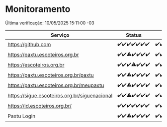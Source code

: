 # Monitoramento

Última verificação: 10/05/2025 15:11:00 -03

|Serviço|Status|Últimas 24h|
|---|---|---|
|https://github.com|<span title="2025-05-03: OK=23">✔️</span><span title="2025-05-04: OK=23">✔️</span><span title="2025-05-05: OK=23">✔️</span><span title="2025-05-06: OK=23">✔️</span><span title="2025-05-07: OK=23">✔️</span><span title="2025-05-08: OK=23">✔️</span><span title="2025-05-09: OK=17">✔️</span>|<span title="09/05/2025 15:12:00 -03 : 200">✔️</span><span title="09/05/2025 16:07:00 -03 : 200">✔️</span><span title="09/05/2025 17:10:00 -03 : 200">✔️</span><span title="09/05/2025 18:08:00 -03 : 200">✔️</span><span title="09/05/2025 19:08:00 -03 : 200">✔️</span><span title="09/05/2025 20:08:00 -03 : 200">✔️</span><span title="09/05/2025 21:44:00 -03 : 200">✔️</span><span title="09/05/2025 23:21:00 -03 : 200">✔️</span><span title="10/05/2025 00:30:00 -03 : 200">✔️</span><span title="10/05/2025 01:10:00 -03 : 200">✔️</span><span title="10/05/2025 02:08:00 -03 : 200">✔️</span><span title="10/05/2025 03:12:00 -03 : 200">✔️</span><span title="10/05/2025 04:08:00 -03 : 200">✔️</span><span title="10/05/2025 05:11:00 -03 : 200">✔️</span><span title="10/05/2025 06:08:00 -03 : 200">✔️</span><span title="10/05/2025 07:08:00 -03 : 200">✔️</span><span title="10/05/2025 08:07:00 -03 : 200">✔️</span><span title="10/05/2025 09:14:00 -03 : 200">✔️</span><span title="10/05/2025 10:17:00 -03 : 200">✔️</span><span title="10/05/2025 11:07:00 -03 : 200">✔️</span><span title="10/05/2025 12:08:00 -03 : 200">✔️</span><span title="10/05/2025 13:09:00 -03 : 200">✔️</span><span title="10/05/2025 14:07:00 -03 : 200">✔️</span><span title="10/05/2025 15:11:00 -03 : 200">✔️</span>|
|https://paxtu.escoteiros.org.br|<span title="2025-05-03: OK=23">✔️</span><span title="2025-05-04: OK=23">✔️</span><span title="2025-05-05: OK=22, Falhas=1">⚠️</span><span title="2025-05-06: OK=23">✔️</span><span title="2025-05-07: OK=23">✔️</span><span title="2025-05-08: OK=23">✔️</span><span title="2025-05-09: OK=17">✔️</span>|<span title="09/05/2025 15:12:00 -03 : 200">✔️</span><span title="09/05/2025 16:07:00 -03 : 200">✔️</span><span title="09/05/2025 17:10:00 -03 : 200">✔️</span><span title="09/05/2025 18:08:00 -03 : 200">✔️</span><span title="09/05/2025 19:08:00 -03 : 200">✔️</span><span title="09/05/2025 20:08:00 -03 : 0">❌</span><span title="09/05/2025 21:44:00 -03 : 200">✔️</span><span title="09/05/2025 23:21:00 -03 : 200">✔️</span><span title="10/05/2025 00:30:00 -03 : 200">✔️</span><span title="10/05/2025 01:10:00 -03 : 200">✔️</span><span title="10/05/2025 02:08:00 -03 : 200">✔️</span><span title="10/05/2025 03:12:00 -03 : 200">✔️</span><span title="10/05/2025 04:08:00 -03 : 200">✔️</span><span title="10/05/2025 05:11:00 -03 : 200">✔️</span><span title="10/05/2025 06:08:00 -03 : 200">✔️</span><span title="10/05/2025 07:08:00 -03 : 200">✔️</span><span title="10/05/2025 08:07:00 -03 : 200">✔️</span><span title="10/05/2025 09:14:00 -03 : 200">✔️</span><span title="10/05/2025 10:17:00 -03 : 200">✔️</span><span title="10/05/2025 11:07:00 -03 : 200">✔️</span><span title="10/05/2025 12:08:00 -03 : 200">✔️</span><span title="10/05/2025 13:10:00 -03 : 200">✔️</span><span title="10/05/2025 14:07:00 -03 : 200">✔️</span><span title="10/05/2025 15:11:00 -03 : 200">✔️</span>|
|https://escoteiros.org.br|<span title="2025-05-03: OK=23">✔️</span><span title="2025-05-04: OK=23">✔️</span><span title="2025-05-05: OK=23">✔️</span><span title="2025-05-06: OK=22, Falhas=1">⚠️</span><span title="2025-05-07: OK=23">✔️</span><span title="2025-05-08: OK=23">✔️</span><span title="2025-05-09: OK=17">✔️</span>|<span title="09/05/2025 15:12:00 -03 : 200">✔️</span><span title="09/05/2025 16:07:00 -03 : 200">✔️</span><span title="09/05/2025 17:10:00 -03 : 200">✔️</span><span title="09/05/2025 18:08:00 -03 : 200">✔️</span><span title="09/05/2025 19:08:00 -03 : 200">✔️</span><span title="09/05/2025 20:08:00 -03 : 200">✔️</span><span title="09/05/2025 21:44:00 -03 : 200">✔️</span><span title="09/05/2025 23:21:00 -03 : 200">✔️</span><span title="10/05/2025 00:30:00 -03 : 200">✔️</span><span title="10/05/2025 01:10:00 -03 : 200">✔️</span><span title="10/05/2025 02:08:00 -03 : 200">✔️</span><span title="10/05/2025 03:12:00 -03 : 200">✔️</span><span title="10/05/2025 04:08:00 -03 : 200">✔️</span><span title="10/05/2025 05:11:00 -03 : 200">✔️</span><span title="10/05/2025 06:08:00 -03 : 200">✔️</span><span title="10/05/2025 07:08:00 -03 : 200">✔️</span><span title="10/05/2025 08:07:00 -03 : 200">✔️</span><span title="10/05/2025 09:14:00 -03 : 200">✔️</span><span title="10/05/2025 10:17:00 -03 : 200">✔️</span><span title="10/05/2025 11:07:00 -03 : 200">✔️</span><span title="10/05/2025 12:08:00 -03 : 200">✔️</span><span title="10/05/2025 13:10:00 -03 : 200">✔️</span><span title="10/05/2025 14:07:00 -03 : 200">✔️</span><span title="10/05/2025 15:11:00 -03 : 200">✔️</span>|
|https://paxtu.escoteiros.org.br/paxtu|<span title="2025-05-03: OK=23">✔️</span><span title="2025-05-04: OK=23">✔️</span><span title="2025-05-05: OK=22, Falhas=1">⚠️</span><span title="2025-05-06: OK=23">✔️</span><span title="2025-05-07: OK=23">✔️</span><span title="2025-05-08: OK=23">✔️</span><span title="2025-05-09: OK=17">✔️</span>|<span title="09/05/2025 15:12:00 -03 : 200">✔️</span><span title="09/05/2025 16:07:00 -03 : 200">✔️</span><span title="09/05/2025 17:10:00 -03 : 200">✔️</span><span title="09/05/2025 18:08:00 -03 : 200">✔️</span><span title="09/05/2025 19:08:00 -03 : 200">✔️</span><span title="09/05/2025 20:08:00 -03 : 200">✔️</span><span title="09/05/2025 21:44:00 -03 : 200">✔️</span><span title="09/05/2025 23:21:00 -03 : 200">✔️</span><span title="10/05/2025 00:30:00 -03 : 200">✔️</span><span title="10/05/2025 01:10:00 -03 : 200">✔️</span><span title="10/05/2025 02:08:00 -03 : 200">✔️</span><span title="10/05/2025 03:12:00 -03 : 200">✔️</span><span title="10/05/2025 04:08:00 -03 : 200">✔️</span><span title="10/05/2025 05:11:00 -03 : 200">✔️</span><span title="10/05/2025 06:08:00 -03 : 200">✔️</span><span title="10/05/2025 07:08:00 -03 : 200">✔️</span><span title="10/05/2025 08:07:00 -03 : 200">✔️</span><span title="10/05/2025 09:14:00 -03 : 200">✔️</span><span title="10/05/2025 10:17:00 -03 : 200">✔️</span><span title="10/05/2025 11:07:00 -03 : 200">✔️</span><span title="10/05/2025 12:08:00 -03 : 200">✔️</span><span title="10/05/2025 13:10:00 -03 : 200">✔️</span><span title="10/05/2025 14:07:00 -03 : 200">✔️</span><span title="10/05/2025 15:11:00 -03 : 200">✔️</span>|
|https://paxtu.escoteiros.org.br/meupaxtu|<span title="2025-05-03: OK=23">✔️</span><span title="2025-05-04: OK=23">✔️</span><span title="2025-05-05: OK=22, Falhas=1">⚠️</span><span title="2025-05-06: OK=23">✔️</span><span title="2025-05-07: OK=23">✔️</span><span title="2025-05-08: OK=23">✔️</span><span title="2025-05-09: OK=17">✔️</span>|<span title="09/05/2025 15:12:00 -03 : 200">✔️</span><span title="09/05/2025 16:07:00 -03 : 200">✔️</span><span title="09/05/2025 17:10:00 -03 : 200">✔️</span><span title="09/05/2025 18:08:00 -03 : 200">✔️</span><span title="09/05/2025 19:08:00 -03 : 200">✔️</span><span title="09/05/2025 20:08:00 -03 : 200">✔️</span><span title="09/05/2025 21:44:00 -03 : 200">✔️</span><span title="09/05/2025 23:21:00 -03 : 200">✔️</span><span title="10/05/2025 00:30:00 -03 : 200">✔️</span><span title="10/05/2025 01:10:00 -03 : 200">✔️</span><span title="10/05/2025 02:08:00 -03 : 200">✔️</span><span title="10/05/2025 03:12:00 -03 : 200">✔️</span><span title="10/05/2025 04:08:00 -03 : 200">✔️</span><span title="10/05/2025 05:11:00 -03 : 200">✔️</span><span title="10/05/2025 06:08:00 -03 : 200">✔️</span><span title="10/05/2025 07:08:00 -03 : 200">✔️</span><span title="10/05/2025 08:07:00 -03 : 200">✔️</span><span title="10/05/2025 09:14:00 -03 : 200">✔️</span><span title="10/05/2025 10:17:00 -03 : 200">✔️</span><span title="10/05/2025 11:07:00 -03 : 200">✔️</span><span title="10/05/2025 12:08:00 -03 : 200">✔️</span><span title="10/05/2025 13:10:00 -03 : 200">✔️</span><span title="10/05/2025 14:07:00 -03 : 200">✔️</span><span title="10/05/2025 15:11:00 -03 : 200">✔️</span>|
|https://sigue.escoteiros.org.br/siguenacional|<span title="2025-05-03: OK=23">✔️</span><span title="2025-05-04: OK=23">✔️</span><span title="2025-05-05: OK=22, Falhas=1">⚠️</span><span title="2025-05-06: OK=23">✔️</span><span title="2025-05-07: OK=23">✔️</span><span title="2025-05-08: OK=23">✔️</span><span title="2025-05-09: OK=17">✔️</span>|<span title="09/05/2025 15:12:00 -03 : 200">✔️</span><span title="09/05/2025 16:07:00 -03 : 200">✔️</span><span title="09/05/2025 17:10:00 -03 : 200">✔️</span><span title="09/05/2025 18:08:00 -03 : 200">✔️</span><span title="09/05/2025 19:08:00 -03 : 200">✔️</span><span title="09/05/2025 20:08:00 -03 : 200">✔️</span><span title="09/05/2025 21:44:00 -03 : 200">✔️</span><span title="09/05/2025 23:21:00 -03 : 200">✔️</span><span title="10/05/2025 00:30:00 -03 : 200">✔️</span><span title="10/05/2025 01:10:00 -03 : 200">✔️</span><span title="10/05/2025 02:08:00 -03 : 200">✔️</span><span title="10/05/2025 03:12:00 -03 : 200">✔️</span><span title="10/05/2025 04:08:00 -03 : 200">✔️</span><span title="10/05/2025 05:11:00 -03 : 200">✔️</span><span title="10/05/2025 06:08:00 -03 : 200">✔️</span><span title="10/05/2025 07:08:00 -03 : 200">✔️</span><span title="10/05/2025 08:07:00 -03 : 200">✔️</span><span title="10/05/2025 09:14:00 -03 : 200">✔️</span><span title="10/05/2025 10:17:00 -03 : 200">✔️</span><span title="10/05/2025 11:07:00 -03 : 200">✔️</span><span title="10/05/2025 12:08:00 -03 : 200">✔️</span><span title="10/05/2025 13:10:00 -03 : 200">✔️</span><span title="10/05/2025 14:07:00 -03 : 200">✔️</span><span title="10/05/2025 15:11:00 -03 : 200">✔️</span>|
|https://id.escoteiros.org.br/|<span title="2025-05-03: OK=23">✔️</span><span title="2025-05-04: OK=23">✔️</span><span title="2025-05-05: OK=23">✔️</span><span title="2025-05-06: OK=23">✔️</span><span title="2025-05-07: OK=23">✔️</span><span title="2025-05-08: OK=23">✔️</span><span title="2025-05-09: OK=17">✔️</span>|<span title="09/05/2025 15:12:00 -03 : 200">✔️</span><span title="09/05/2025 16:07:00 -03 : 200">✔️</span><span title="09/05/2025 17:10:00 -03 : 200">✔️</span><span title="09/05/2025 18:08:00 -03 : 200">✔️</span><span title="09/05/2025 19:08:00 -03 : 200">✔️</span><span title="09/05/2025 20:08:00 -03 : 200">✔️</span><span title="09/05/2025 21:44:00 -03 : 200">✔️</span><span title="09/05/2025 23:21:00 -03 : 200">✔️</span><span title="10/05/2025 00:30:00 -03 : 200">✔️</span><span title="10/05/2025 01:10:00 -03 : 200">✔️</span><span title="10/05/2025 02:08:00 -03 : 200">✔️</span><span title="10/05/2025 03:12:00 -03 : 200">✔️</span><span title="10/05/2025 04:08:00 -03 : 200">✔️</span><span title="10/05/2025 05:11:00 -03 : 200">✔️</span><span title="10/05/2025 06:08:00 -03 : 200">✔️</span><span title="10/05/2025 07:08:00 -03 : 200">✔️</span><span title="10/05/2025 08:07:00 -03 : 200">✔️</span><span title="10/05/2025 09:14:00 -03 : 200">✔️</span><span title="10/05/2025 10:17:00 -03 : 200">✔️</span><span title="10/05/2025 11:07:00 -03 : 200">✔️</span><span title="10/05/2025 12:08:00 -03 : 200">✔️</span><span title="10/05/2025 13:10:00 -03 : 200">✔️</span><span title="10/05/2025 14:07:00 -03 : 200">✔️</span><span title="10/05/2025 15:11:00 -03 : 200">✔️</span>|
|Paxtu Login|<span title="2025-05-03: OK=23">✔️</span><span title="2025-05-04: OK=23">✔️</span><span title="2025-05-05: OK=22, Falhas=1">⚠️</span><span title="2025-05-06: OK=23">✔️</span><span title="2025-05-07: OK=23">✔️</span><span title="2025-05-08: OK=23">✔️</span><span title="2025-05-09: OK=17">✔️</span>|<span title="09/05/2025 15:12:00 -03 : 200">✔️</span><span title="09/05/2025 16:07:00 -03 : 200">✔️</span><span title="09/05/2025 17:10:00 -03 : 200">✔️</span><span title="09/05/2025 18:08:00 -03 : 200">✔️</span><span title="09/05/2025 19:08:00 -03 : 200">✔️</span><span title="09/05/2025 20:08:00 -03 : 200">✔️</span><span title="09/05/2025 21:44:00 -03 : 200">✔️</span><span title="09/05/2025 23:21:00 -03 : 200">✔️</span><span title="10/05/2025 00:30:00 -03 : 200">✔️</span><span title="10/05/2025 01:10:00 -03 : 200">✔️</span><span title="10/05/2025 02:08:00 -03 : 200">✔️</span><span title="10/05/2025 03:12:00 -03 : 200">✔️</span><span title="10/05/2025 04:08:00 -03 : 200">✔️</span><span title="10/05/2025 05:11:00 -03 : 200">✔️</span><span title="10/05/2025 06:08:00 -03 : 200">✔️</span><span title="10/05/2025 07:08:00 -03 : 200">✔️</span><span title="10/05/2025 08:07:00 -03 : 200">✔️</span><span title="10/05/2025 09:14:00 -03 : 200">✔️</span><span title="10/05/2025 10:17:00 -03 : 200">✔️</span><span title="10/05/2025 11:07:00 -03 : 200">✔️</span><span title="10/05/2025 12:08:00 -03 : 200">✔️</span><span title="10/05/2025 13:10:00 -03 : 200">✔️</span><span title="10/05/2025 14:07:00 -03 : 200">✔️</span><span title="10/05/2025 15:11:00 -03 : 200">✔️</span>|
